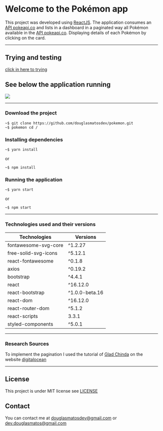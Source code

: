 #  Welcome to the Pokémon app
This project was developed using [ReactJS](https://github.com/facebook/create-react-app).
The application consumes an [API pokeapi.co](https://pokeapi.co/) and lists in a dashboard in a paginated way all Pokémon available in the [API pokeapi.co](https://pokeapi.co/). Displaying details of each Pokémon by clicking on the card.
******

## Trying and testing
[click in here to trying](https://devpokemonslist.netlify.app/#/)
## See below the application running

![](https://github.com/douglasmatosdev/pokemon/blob/master/src/components/assets/pokemon-readme-gif.gif)

******
### Download the project
```
~$ git clone https://github.com/douglasmatosdev/pokemon.git
~$ pokemon cd /
```
### Installing dependencies
```
~$ yarn install
```
or
```
~$ npm install
```
### Running the application
```
~$ yarn start
```
or
```
~$ npm start
```
*****

### Technologies used and their versions

|   **Technologies**  | **Versions** |
|---------------------|--------------|
|fontawesome-svg-core |  ^1.2.27     |
|free-solid-svg-icons |  ^5.12.1     |
|react-fontawesome    |  ^0.1.8      |
|axios                |  ^0.19.2     |
|bootstrap            |  ^4.4.1      |
|react                |  ^16.12.0    |
|react-bootstrap      |^1.0.0-beta.16|
|react-dom            |  ^16.12.0    |
|react-router-dom     |  ^5.1.2      |
|react-scripts        |  3.3.1       |
|styled-components    |  ^5.0.1      |

*****

### Research Sources
To implement the pagination I used the tutorial of [Glad Chinda](https://medium.com/@gladchinda) on the website [digitalocean](https://www.digitalocean.com/community/tutorials/how-to-build-custom-pagination-with-react)

*****

## License
This project is under MIT license see [LICENSE](https://github.com/douglasmatosdev/pokemon/blob/master/LICENSE)

## Contact
You can contact me at [douglasmatosdev@gmail.com](mailto:douglasmatosdev@gmail.com) or [dev.douglasmatos@gmail.com](mailto:dev.douglasmatos@gmail.com)
